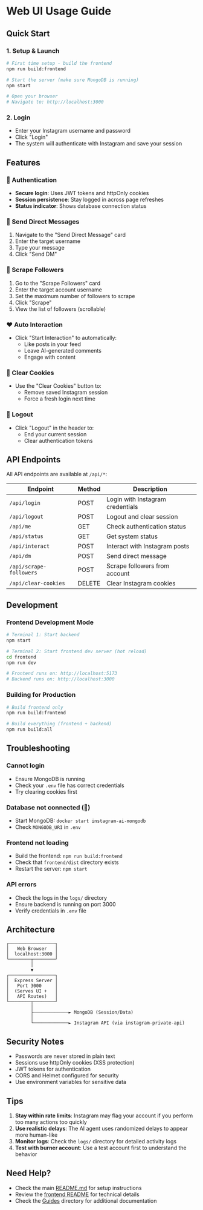 # Web UI Usage Guide

## Quick Start

### 1. Setup & Launch

```bash
# First time setup - build the frontend
npm run build:frontend

# Start the server (make sure MongoDB is running)
npm start

# Open your browser
# Navigate to: http://localhost:3000
```

### 2. Login

- Enter your Instagram username and password
- Click "Login"
- The system will authenticate with Instagram and save your session

## Features

### 🔐 Authentication
- **Secure login**: Uses JWT tokens and httpOnly cookies
- **Session persistence**: Stay logged in across page refreshes
- **Status indicator**: Shows database connection status

### 💬 Send Direct Messages
1. Navigate to the "Send Direct Message" card
2. Enter the target username
3. Type your message
4. Click "Send DM"

### 👥 Scrape Followers
1. Go to the "Scrape Followers" card
2. Enter the target account username
3. Set the maximum number of followers to scrape
4. Click "Scrape"
5. View the list of followers (scrollable)

### ❤️ Auto Interaction
- Click "Start Interaction" to automatically:
  - Like posts in your feed
  - Leave AI-generated comments
  - Engage with content

### 🍪 Clear Cookies
- Use the "Clear Cookies" button to:
  - Remove saved Instagram session
  - Force a fresh login next time

### 🚪 Logout
- Click "Logout" in the header to:
  - End your current session
  - Clear authentication tokens

## API Endpoints

All API endpoints are available at `/api/*`:

| Endpoint | Method | Description |
|----------|--------|-------------|
| `/api/login` | POST | Login with Instagram credentials |
| `/api/logout` | POST | Logout and clear session |
| `/api/me` | GET | Check authentication status |
| `/api/status` | GET | Get system status |
| `/api/interact` | POST | Interact with Instagram posts |
| `/api/dm` | POST | Send direct message |
| `/api/scrape-followers` | POST | Scrape followers from account |
| `/api/clear-cookies` | DELETE | Clear Instagram cookies |

## Development

### Frontend Development Mode

```bash
# Terminal 1: Start backend
npm start

# Terminal 2: Start frontend dev server (hot reload)
cd frontend
npm run dev

# Frontend runs on: http://localhost:5173
# Backend runs on: http://localhost:3000
```

### Building for Production

```bash
# Build frontend only
npm run build:frontend

# Build everything (frontend + backend)
npm run build:all
```

## Troubleshooting

### Cannot login
- Ensure MongoDB is running
- Check your `.env` file has correct credentials
- Try clearing cookies first

### Database not connected (🔴)
- Start MongoDB: `docker start instagram-ai-mongodb`
- Check `MONGODB_URI` in `.env`

### Frontend not loading
- Build the frontend: `npm run build:frontend`
- Check that `frontend/dist` directory exists
- Restart the server: `npm start`

### API errors
- Check the logs in the `logs/` directory
- Ensure backend is running on port 3000
- Verify credentials in `.env` file

## Architecture

```
┌─────────────────┐
│   Web Browser   │
│  localhost:3000 │
└────────┬────────┘
         │
         ▼
┌─────────────────┐
│  Express Server │
│   Port 3000     │
│  (Serves UI +   │
│   API Routes)   │
└────────┬────────┘
         │
         ├─────────────► MongoDB (Session/Data)
         │
         └─────────────► Instagram API (via instagram-private-api)
```

## Security Notes

- Passwords are never stored in plain text
- Sessions use httpOnly cookies (XSS protection)
- JWT tokens for authentication
- CORS and Helmet configured for security
- Use environment variables for sensitive data

## Tips

1. **Stay within rate limits**: Instagram may flag your account if you perform too many actions too quickly
2. **Use realistic delays**: The AI agent uses randomized delays to appear more human-like
3. **Monitor logs**: Check the `logs/` directory for detailed activity logs
4. **Test with burner account**: Use a test account first to understand the behavior

## Need Help?

- Check the main [README.md](./README.md) for setup instructions
- Review the [frontend README](./frontend/README.md) for technical details
- Check the [Guides](./Guides/) directory for additional documentation 